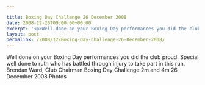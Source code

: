 ```yaml
---

title: Boxing Day Challenge 26 December 2008
date: 2008-12-26T09:00:00+00:00
excerpt: '<p>Well done on your Boxing Day performances you did the club proud. Special well done to ruth who has battled through injury to take part in this run. Brendan Ward, Club Chairman Boxing Day Challenge 2m and 4m 26 December 2008 Photos</p>'
layout: post
permalink: /2008/12/Boxing-Day-Challenge-26-December-2008/
---
```

Well done on your Boxing Day performances you did the club proud. Special well done to ruth who has battled through injury to take part in this run. Brendan Ward, Club Chairman Boxing Day Challenge 2m and 4m 26 December 2008 Photos
